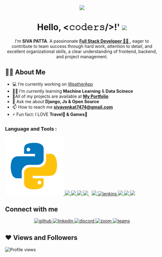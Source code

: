 <!-- <h1 align="center">Hi 👋, I'm <b>SIVA PATTA</b></h1> -->
<div align="center">
<img src="https://user-images.githubusercontent.com/42115530/92640221-9728ca00-f2fa-11ea-8994-c72b26e937de.gif" align="center"/>
</div>
<h1 align="center">Hello, &lt;𝚌𝚘𝚍𝚎𝚛𝚜/&gt;!' <img src="https://raw.githubusercontent.com/MartinHeinz/MartinHeinz/master/wave.gif" width="30px"> </h1>
<p align="center">I'm <b>SIVA PATTA</b>. A passinonate <a href="https://sivavenkat007.github.io/resume/"  target="_blank" rel="noopener noreferrer"><b>Full Stack Developer</b> 👨‍💻 </a>, eager to contribute to team success through hard work, attention to detail, and
excellent organizational skills, a clear understanding of frontend, backend, and project management.</p>


## 🙋‍♂️ About Me

- 💻 I’m currently working on [WeatherApp](https://github.com/rajat2502/StandNote)
- 👨‍💻 I’m currently learning **Machine Learning** & **Data Scinece**
- 📁All of my projects are available at **[My Portfolio](https://github.com/sivavenkat007)**
- 💬 Ask me about **Django, Js & Open Source**
- 📫 How to reach me **sivavenkat7474@gmail.com**
- ⚡ Fun fact: I LOVE **Travel🧳 & Games🎯**

### **Language and Tools :**
<!-- BLOG-POST-LIST:START -->
<!-- BLOG-POST-LIST:END -->

<p align="left">
    <a href="https://www.python.org" target="_blank"> <img src="https://github.com/sivavenkat007/sivavenkat007/blob/master/ezgif.com-gif-maker.gif"/> </a>
    <a href="https://developer.mozilla.org/en-US/docs/Web/JavaScript" target="_blank"> <img src="https://img.icons8.com/color/48/000000/javascript.png"/> </a> 
    <a href="https://www.w3.org/html/" target="_blank"> <img src="https://img.icons8.com/color/48/000000/html-5.png"/> </a> 
    <a href="https://www.w3schools.com/css/" target="_blank"> <img src="https://img.icons8.com/color/48/000000/css3.png"/> </a> 
    <a style="padding-right:8px;" href="https://www.mysql.com/" target="_blank"> <img src="https://img.icons8.com/fluent/50/000000/mysql-logo.png"/> </a>
    <a href="https://git-scm.com/" target="_blank"> <img src="https://img.icons8.com/color/48/000000/git.png"/> </a> 
    <a href="https://www.jenkins.io" target="_blank"> <img src="https://www.vectorlogo.zone/logos/jenkins/jenkins-icon.svg" alt="jenkins" width="48" height="48"/> </a> 
    <a href="https://www.java.com" target="_blank"> <img src="https://img.icons8.com/color/48/000000/java-coffee-cup-logo.png"/> </a>
    <a href="https://reactjs.org/" target="_blank"> <img src="https://img.icons8.com/color/48/000000/react-native.png"/> </a> 
    <a href="https://www.cprogramming.com/" target="_blank"> <img src="https://img.icons8.com/color/48/000000/c-programming.png"/> </a> 
</p>


## Connect with me  
<div align="center">
    <a href="https://github.com/sivavenkat007" target="_blank">
        <img src=https://img.shields.io/badge/github-%2324292e.svg?&style=for-the-badge&logo=github&logoColor=white alt=github style="margin-bottom: 5px;" />
    </a>
    <a href="https://www.linkedin.com/in/sivavenkat369/" target="_blank">
        <img src=https://img.shields.io/badge/linkedin-%231E77B5.svg?&style=for-the-badge&logo=linkedin&logoColor=white alt=linkedin style="margin-bottom: 5px;" />
    </a>
    <a href="https://discord.gg/HDSKbch" target="_blank">
        <img src=https://img.shields.io/badge/Discord-7289DA?style=for-the-badge&logo=discord&logoColor=white alt=discord style="margin-bottom: 5px;" />
    </a>
    <a href="https://tinyurl.com/sivapatta" target="_blank">
        <img src=https://img.shields.io/badge/Zoom-2D8CFF?style=for-the-badge&logo=zoom&logoColor=white alt=zoom style="margin-bottom: 5px;" />
    </a>
    <a href="https://teams.microsoft.com/l/chat/0/0?users=sivavenkat369@hotmail.com" target="_blank">
        <img src=https://img.shields.io/badge/Microsoft_Teams-6264A7?style=for-the-badge&logo=microsoft-teams&logoColor=white alt=teams style="margin-bottom: 5px;" />
    </a>
</div>

## ❤ Views and Followers
![Profile views](https://gpvc.arturio.dev/sivavenkat007)
